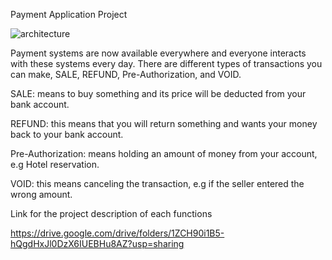 Payment Application Project

![architecture](https://user-images.githubusercontent.com/105066899/191503010-e27c5ad3-e346-47e7-b70b-d500a57b7f33.jpeg)

Payment systems are now available everywhere and everyone interacts with these systems every day.
There are different types of transactions you can make, SALE, REFUND, Pre-Authorization, and VOID.

SALE: means to buy something and its price will be deducted from your bank account.

REFUND: this means that you will return something and wants your money back to your bank account.

Pre-Authorization: means holding an amount of money from your account, e.g Hotel reservation.

VOID: this means canceling the transaction, e.g if the seller entered the wrong amount.


Link for the project description of each functions

https://drive.google.com/drive/folders/1ZCH90i1B5-hQgdHxJl0DzX6IUEBHu8AZ?usp=sharing
